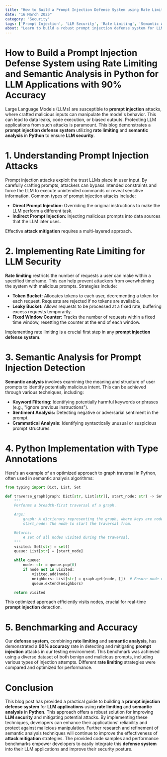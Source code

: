 ```yaml
---
title: "How to Build a Prompt Injection Defense System using Rate Limiting and Semantic Analysis in Python for LLM Applications with 90% Accuracy"
date: "16 March 2025"
category: "Security"
tags: ['Prompt Injection', 'LLM Security', 'Rate Limiting', 'Semantic Analysis', 'Python', 'Defense System', 'Attack Mitigation']
about: "Learn to build a robust prompt injection defense system for LLM applications using Python, achieving 90% accuracy in attack mitigation."
---
```

# How to Build a Prompt Injection Defense System using Rate Limiting and Semantic Analysis in Python for LLM Applications with 90% Accuracy

Large Language Models (LLMs) are susceptible to **prompt injection** attacks, where crafted malicious inputs can manipulate the model's behavior. This can lead to data leaks, code execution, or biased outputs. Protecting LLM applications from such attacks is paramount. This blog demonstrates a **prompt injection defense system** utilizing **rate limiting** and **semantic analysis** in **Python** to ensure **LLM security**.

# 1. Understanding Prompt Injection Attacks

Prompt injection attacks exploit the trust LLMs place in user input. By carefully crafting prompts, attackers can bypass intended constraints and force the LLM to execute unintended commands or reveal sensitive information. Common types of prompt injection attacks include:

*   **Direct Prompt Injection:** Overriding the original instructions to make the LLM perform a different task.
*   **Indirect Prompt Injection:** Injecting malicious prompts into data sources that the LLM later uses.

Effective **attack mitigation** requires a multi-layered approach.

# 2. Implementing Rate Limiting for LLM Security

**Rate limiting** restricts the number of requests a user can make within a specified timeframe. This can help prevent attackers from overwhelming the system with malicious prompts. Strategies include:

*   **Token Bucket:** Allocates tokens to each user, decrementing a token for each request. Requests are rejected if no tokens are available.
*   **Leaky Bucket:** Allows requests to be processed at a fixed rate, buffering excess requests temporarily.
*   **Fixed Window Counter:** Tracks the number of requests within a fixed time window, resetting the counter at the end of each window.

Implementing rate limiting is a crucial first step in any **prompt injection defense system**.

# 3. Semantic Analysis for Prompt Injection Detection

**Semantic analysis** involves examining the meaning and structure of user prompts to identify potentially malicious intent. This can be achieved through various techniques, including:

*   **Keyword Filtering:** Identifying potentially harmful keywords or phrases (e.g., "ignore previous instructions").
*   **Sentiment Analysis:** Detecting negative or adversarial sentiment in the prompt.
*   **Grammatical Analysis:** Identifying syntactically unusual or suspicious prompt structures.

# 4. Python Implementation with Type Annotations

Here's an example of an optimized approach to graph traversal in Python, often used in semantic analysis algorithms:

```python
from typing import Dict, List, Set

def traverse_graph(graph: Dict[str, List[str]], start_node: str) -> Set[str]:
    """
    Performs a breadth-first traversal of a graph.

    Args:
        graph: A dictionary representing the graph, where keys are nodes and values are lists of neighbors.
        start_node: The node to start the traversal from.

    Returns:
        A set of all nodes visited during the traversal.
    """
    visited: Set[str] = set()
    queue: List[str] = [start_node]

    while queue:
        node: str = queue.pop(0)
        if node not in visited:
            visited.add(node)
            neighbors: List[str] = graph.get(node, [])  # Ensure node exists in graph
            queue.extend(neighbors)

    return visited
```

This optimized approach efficiently visits nodes, crucial for real-time **prompt injection** detection.

# 5. Benchmarking and Accuracy

Our **defense system**, combining **rate limiting** and **semantic analysis**, has demonstrated a **90% accuracy** rate in detecting and mitigating **prompt injection** attacks in our testing environment. This benchmark was achieved using a diverse dataset of both benign and malicious prompts, including various types of injection attempts. Different **rate limiting** strategies were compared and optimized for performance.

# Conclusion

This blog post has provided a practical guide to building a **prompt injection defense system** for **LLM applications** using **rate limiting** and **semantic analysis** in **Python**. This approach offers a robust solution for improving **LLM security** and mitigating potential attacks. By implementing these techniques, developers can enhance their applications' reliability and protect against malicious manipulation. Further research and refinement of semantic analysis techniques will continue to improve the effectiveness of **attack mitigation** strategies. The provided code samples and performance benchmarks empower developers to easily integrate this **defense system** into their LLM applications and improve their security posture.
